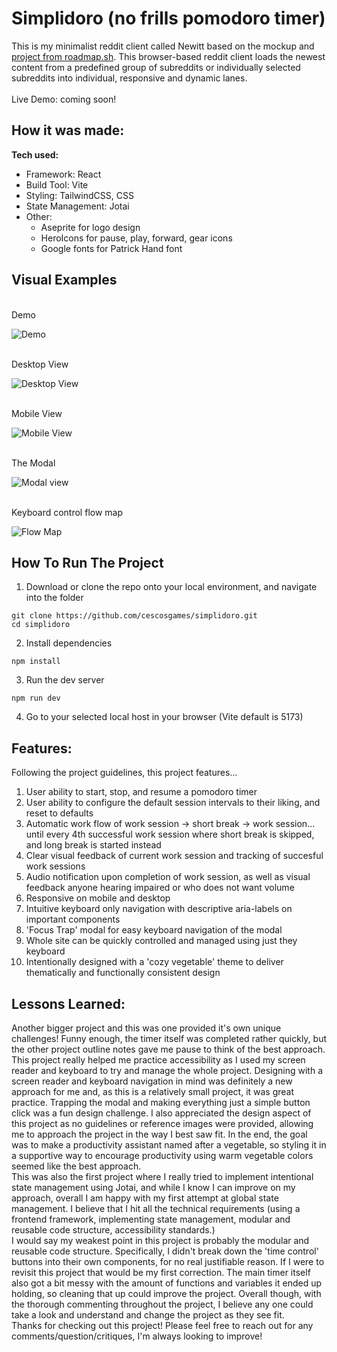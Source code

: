 # Simplidoro (no frills pomodoro timer)

This is my minimalist reddit client called Newitt based on the mockup and [project from roadmap.sh](https://roadmap.sh/projects/reddit-client). This browser-based reddit client loads the newest content from
a predefined group of subreddits or individually selected subreddits into individual, responsive and dynamic lanes. 
<br>
<br>
Live Demo: coming soon!

## How it was made:

**Tech used:** 
- Framework: React
- Build Tool: Vite
- Styling: TailwindCSS, CSS
- State Management: Jotai
- Other: 
  - Aseprite for logo design
  - HeroIcons for pause, play, forward, gear icons
  - Google fonts for Patrick Hand font

## Visual Examples
<br> Demo <br>

![Demo](public/images/simplidoro-demo.gif)

<br> Desktop View <br>

![Desktop View](public/images/desktop-example.png)

<br> Mobile View <br>

![Mobile View](public/images/mobile-example.png)

<br> The Modal <br>

![Modal view](public/images/modal-example.png)

<br> Keyboard control flow map <br>

![Flow Map](public/images/flow-example.png)

## How To Run The Project

1. Download or clone the repo onto your local environment, and navigate into the folder
```
git clone https://github.com/cescosgames/simplidoro.git
cd simplidoro
```
2. Install dependencies
```
npm install
```
3. Run the dev server
```
npm run dev
```
4. Go to your selected local host in your browser (Vite default is 5173)

## Features:

Following the project guidelines, this project features...
1. User ability to start, stop, and resume a pomodoro timer
2. User ability to configure the default session intervals to their liking, and reset to defaults
3. Automatic work flow of work session -> short break -> work session... until every 4th successful work session where short break is skipped, and long break is started instead
4. Clear visual feedback of current work session and tracking of succesful work sessions
5. Audio notification upon completion of work session, as well as visual feedback anyone hearing impaired or who does not want volume
6. Responsive on mobile and desktop
7. Intuitive keyboard only navigation with descriptive aria-labels on important components
8. 'Focus Trap' modal for easy keyboard navigation of the modal
9. Whole site can be quickly controlled and managed using just they keyboard
10. Intentionally designed with a 'cozy vegetable' theme to deliver thematically and functionally consistent design

## Lessons Learned:

Another bigger project and this was one provided it's own unique challenges! Funny enough, the timer itself was completed rather quickly, but the other project outline notes
gave me pause to think of the best approach. This project really helped me practice accessibility as I used my screen reader and keyboard to try and manage the whole project.
Designing with a screen reader and keyboard navigation in mind was definitely a new approach for me and, as this is a relatively small project, it was great practice. Trapping
the modal and making everything just a simple button click was a fun design challenge. I also appreciated the design aspect of this project as no guidelines or reference images
were provided, allowing me to approach the project in the way I best saw fit. In the end, the goal was to make a productivity assistant named after a vegetable, so styling it in 
a supportive way to encourage productivity using warm vegetable colors seemed like the best approach.
<br>
This was also the first project where I really tried to implement intentional state management using Jotai, and while I know I can improve on my approach, overall I am happy with 
my first attempt at global state management. I believe that I hit all the technical requirements (using a frontend framework, implementing state management, modular and reusable
code structure, accessibility standards.)
<br>
I would say my weakest point in this project is probably the modular and reusable code structure. Specifically, I didn't break down the 'time control' buttons into their own
components, for no real justifiable reason. If I were to revisit this project that would be my first correction. The main timer itself also got a bit messy with the amount of
functions and variables it ended up holding, so cleaning that up could improve the project. Overall though, with the thorough commenting throughout the project, I believe any 
one could take a look and understand and change the project as they see fit.
<br>
Thanks for checking out this project! Please feel free to reach out for any comments/question/critiques, I'm always looking to improve!